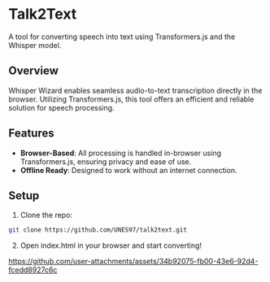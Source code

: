 # Talk2Text

A tool for converting speech into text using Transformers.js and the Whisper model.

## Overview

Whisper Wizard enables seamless audio-to-text transcription directly in the browser. Utilizing Transformers.js, this tool offers an efficient and reliable solution for speech processing.

## Features

- **Browser-Based**: All processing is handled in-browser using Transformers.js, ensuring privacy and ease of use.
- **Offline Ready**: Designed to work without an internet connection.

## Setup

1. Clone the repo:
```bash
git clone https://github.com/UNES97/talk2text.git
````

2. Open index.html in your browser and start converting!

https://github.com/user-attachments/assets/34b92075-fb00-43e6-92d4-fcedd8927c6c


